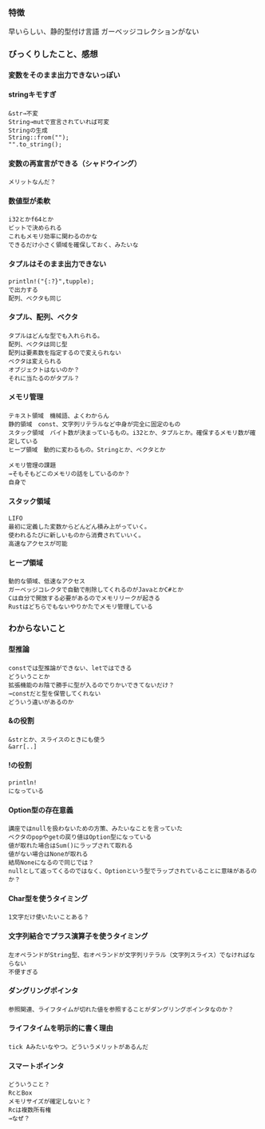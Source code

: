 ### 特徴
早いらしい、静的型付け言語
ガーベッジコレクションがない

### びっくりしたこと、感想
#### 変数をそのまま出力できないっぽい

#### stringキモすぎ
	&str→不変
	String→mutで宣言されていれば可変
	Stringの生成
	String::from("");
	"".to_string();

#### 変数の再宣言ができる（シャドウイング）
	メリットなんだ？

#### 数値型が柔軟
	i32とかf64とか
	ビットで決められる
	これもメモリ効率に関わるのかな
	できるだけ小さく領域を確保しておく、みたいな
#### タプルはそのまま出力できない
	println!("{:?}",tupple);
	で出力する
	配列、ベクタも同じ

#### タプル、配列、ベクタ
	タプルはどんな型でも入れられる。
	配列、ベクタは同じ型
	配列は要素数を指定するので変えられない
	ベクタは変えられる
	オブジェクトはないのか？
	それに当たるのがタプル？

#### メモリ管理
	テキスト領域　機械語、よくわからん
	静的領域　const、文字列リテラルなど中身が完全に固定のもの
	スタック領域　バイト数が決まっているもの。i32とか、タプルとか。確保するメモリ数が確定している
	ヒープ領域　動的に変わるもの。Stringとか、ベクタとか
	
	メモリ管理の課題
	→そもそもどこのメモリの話をしているのか？
	自身で
#### スタック領域
	LIFO
	最初に定義した変数からどんどん積み上がっていく。
	使われるたびに新しいものから消費されていいく。
	高速なアクセスが可能
#### ヒープ領域
	動的な領域、低速なアクセス
	ガーベッジコレクタで自動で削除してくれるのがJavaとかC#とか
	Cは自分で開放する必要があるのでメモリリークが起きる
	Rustはどちらでもないやりかたでメモリ管理している




### わからないこと
#### 型推論
	constでは型推論ができない、letではできる
	どういうことか
	拡張機能のお陰で勝手に型が入るのでりかいできてないだけ？
	→constだと型を保管してくれない
	どういう違いがあるのか

#### &の役割
	&strとか、スライスのときにも使う
	&arr[..]

#### !の役割
	println!
	になっている

#### Option型の存在意義
	講座ではnullを扱わないための方策、みたいなことを言っていた
	ベクタのpopやgetの戻り値はOption型になっている
	値が取れた場合はSum()にラップされて取れる
	値がない場合はNoneが取れる
	結局Noneになるので同じでは？
	nullとして返ってくるのではなく、Optionという型でラップされていることに意味があるのか？

#### Char型を使うタイミング
	1文字だけ使いたいことある？

#### 文字列結合でプラス演算子を使うタイミング
	左オペランドがString型、右オペランドが文字列リテラル（文字列スライス）でなければならない
	不便すぎる

#### ダングリングポインタ
	参照関連、ライフタイムが切れた値を参照することがダングリングポインタなのか？

#### ライフタイムを明示的に書く理由
	tick Aみたいなやつ。どういうメリットがあるんだ

#### スマートポインタ
	どういうこと？
	RcとBox
	メモリサイズが確定しないと？
	Rcは複数所有権
	→なぜ？

